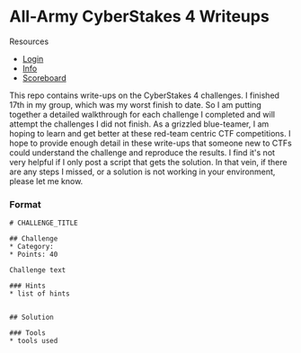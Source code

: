 
# All-Army CyberStakes 4 Writeups

Resources
* [Login](https://cyberstakes.acictf.com/)
* [Info](https://cyberstakes.acictf.com/news)
* [Scoreboard](https://cyberstakes.acictf.com/scoreboard)


This repo contains write-ups on the CyberStakes 4 challenges. I finished 17th in my group, which was my worst finish to date. So I am putting together a detailed walkthrough for each challenge I completed and will attempt the challenges I did not finish. As a grizzled blue-teamer, I am hoping to learn and get better at these red-team centric CTF competitions. I hope to provide enough detail in these write-ups that someone new to CTFs could understand the challenge and reproduce the results.  I find it's not very helpful if I only post a script that gets the solution. In that vein, if there are any steps I missed, or a solution is not working in your environment, please let me know.



### Format
```
# CHALLENGE_TITLE

## Challenge
* Category:
* Points: 40

Challenge text

### Hints
* list of hints


## Solution

### Tools
* tools used
```
